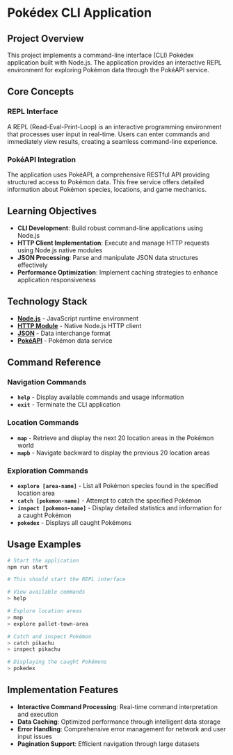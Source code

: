 # Pokédex CLI Application

## Project Overview

This project implements a command-line interface (CLI) Pokédex application built with Node.js. The application provides an interactive REPL environment for exploring Pokémon data through the PokéAPI service.

## Core Concepts

### REPL Interface
A REPL (Read-Eval-Print-Loop) is an interactive programming environment that processes user input in real-time. Users can enter commands and immediately view results, creating a seamless command-line experience.

### PokéAPI Integration
The application uses PokéAPI, a comprehensive RESTful API providing structured access to Pokémon data. This free service offers detailed information about Pokémon species, locations, and game mechanics.

## Learning Objectives

- **CLI Development**: Build robust command-line applications using Node.js
- **HTTP Client Implementation**: Execute and manage HTTP requests using Node.js native modules
- **JSON Processing**: Parse and manipulate JSON data structures effectively
- **Performance Optimization**: Implement caching strategies to enhance application responsiveness

## Technology Stack

- **[Node.js](https://nodejs.org/)** - JavaScript runtime environment
- **[HTTP Module](https://nodejs.org/api/http.html)** - Native Node.js HTTP client
- **[JSON](https://developer.mozilla.org/en-US/docs/Web/JavaScript/Reference/Global_Objects/JSON)** - Data interchange format
- **[PokéAPI](https://pokeapi.co/docs/v2)** - Pokémon data service

## Command Reference

### Navigation Commands
- **`help`** - Display available commands and usage information
- **`exit`** - Terminate the CLI application

### Location Commands
- **`map`** - Retrieve and display the next 20 location areas in the Pokémon world
- **`mapb`** - Navigate backward to display the previous 20 location areas

### Exploration Commands
- **`explore [area-name]`** - List all Pokémon species found in the specified location area
- **`catch [pokemon-name]`** - Attempt to catch the specified Pokémon
- **`inspect [pokemon-name]`** - Display detailed statistics and information for a caught Pokémon
- **`pokedex`** - Displays all caught Pokémons

## Usage Examples

```bash
# Start the application
npm run start

# This should start the REPL interface

# View available commands
> help

# Explore location areas
> map
> explore pallet-town-area

# Catch and inspect Pokémon
> catch pikachu
> inspect pikachu

# Displaying the caught Pokémons
> pokedex
```

## Implementation Features

- **Interactive Command Processing**: Real-time command interpretation and execution
- **Data Caching**: Optimized performance through intelligent data storage
- **Error Handling**: Comprehensive error management for network and user input issues
- **Pagination Support**: Efficient navigation through large datasets
